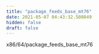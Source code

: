 ```yaml
---
title: "package_feeds_base_mt76"
date: 2021-05-07 04:43:32.508049
hidden: false
draft: false
---
```


x86/64/package_feeds_base_mt76

